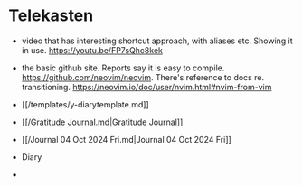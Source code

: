 # Telekasten
- video that has interesting shortcut approach, with aliases etc. Showing it in use. https://youtu.be/FP7sQhc8kek
- the basic github site. Reports say it is easy to compile. https://github.com/neovim/neovim. There's reference to docs re. transitioning. https://neovim.io/doc/user/nvim.html#nvim-from-vim 

- [[/templates/y-diarytemplate.md]] 
- [[/Gratitude Journal.md|Gratitude Journal]]
- [[/Journal  04 Oct 2024 Fri.md|Journal  04 Oct 2024 Fri]]
- Diary 
-
